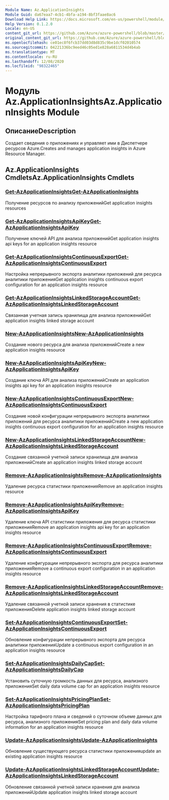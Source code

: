 ```yaml
---
Module Name: Az.ApplicationInsights
Module Guid: da67eaa7-4cb1-4bfa-a194-8bf3faae8ac6
Download Help Link: https://docs.microsoft.com/en-us/powershell/module/az.applicationinsights
Help Version: 0.1.2.0
Locale: en-US
content_git_url: https://github.com/Azure/azure-powershell/blob/master/src/ApplicationInsights/ApplicationInsights/help/Az.ApplicationInsights.md
original_content_git_url: https://github.com/Azure/azure-powershell/blob/master/src/ApplicationInsights/ApplicationInsights/help/Az.ApplicationInsights.md
ms.openlocfilehash: ce01ec8f6fcb37dd03d8d835c9be1dcf02010574
ms.sourcegitcommit: 04221336bc9eed46c05ed1e828a6811534d4b4ab
ms.translationtype: MT
ms.contentlocale: ru-RU
ms.lasthandoff: 12/08/2020
ms.locfileid: "98322465"
---
```

# <span data-ttu-id="47369-101">Модуль Az.ApplicationInsights</span><span class="sxs-lookup"><span data-stu-id="47369-101">Az.ApplicationInsights Module</span></span>
## <span data-ttu-id="47369-102">Описание</span><span class="sxs-lookup"><span data-stu-id="47369-102">Description</span></span>
<span data-ttu-id="47369-103">Создает сведения о приложениях и управляет ими в Диспетчере ресурсов Azure.</span><span class="sxs-lookup"><span data-stu-id="47369-103">Creates and manages application insights in Azure Resource Manager.</span></span>

## <span data-ttu-id="47369-104">Az.ApplicationInsights Cmdlets</span><span class="sxs-lookup"><span data-stu-id="47369-104">Az.ApplicationInsights Cmdlets</span></span>
### [<span data-ttu-id="47369-105">Get-AzApplicationInsights</span><span class="sxs-lookup"><span data-stu-id="47369-105">Get-AzApplicationInsights</span></span>](Get-AzApplicationInsights.md)
<span data-ttu-id="47369-106">Получение ресурсов по анализу приложений</span><span class="sxs-lookup"><span data-stu-id="47369-106">Get application insights resources</span></span>

### [<span data-ttu-id="47369-107">Get-AzApplicationInsightsApiKey</span><span class="sxs-lookup"><span data-stu-id="47369-107">Get-AzApplicationInsightsApiKey</span></span>](Get-AzApplicationInsightsApiKey.md)
<span data-ttu-id="47369-108">Получение ключей API для анализа приложений</span><span class="sxs-lookup"><span data-stu-id="47369-108">Get application insights api keys for an application insights resource</span></span>

### [<span data-ttu-id="47369-109">Get-AzApplicationInsightsContinuousExport</span><span class="sxs-lookup"><span data-stu-id="47369-109">Get-AzApplicationInsightsContinuousExport</span></span>](Get-AzApplicationInsightsContinuousExport.md)
<span data-ttu-id="47369-110">Настройка непрерывного экспорта аналитики приложений для ресурса аналитики приложения</span><span class="sxs-lookup"><span data-stu-id="47369-110">Get application insights continuous export configuration for an application insights resource</span></span>

### [<span data-ttu-id="47369-111">Get-AzApplicationInsightsLinkedStorageAccount</span><span class="sxs-lookup"><span data-stu-id="47369-111">Get-AzApplicationInsightsLinkedStorageAccount</span></span>](Get-AzApplicationInsightsLinkedStorageAccount.md)
<span data-ttu-id="47369-112">Связанная учетная запись хранилища для анализа приложений</span><span class="sxs-lookup"><span data-stu-id="47369-112">Get application insights linked storage account</span></span>

### [<span data-ttu-id="47369-113">New-AzApplicationInsights</span><span class="sxs-lookup"><span data-stu-id="47369-113">New-AzApplicationInsights</span></span>](New-AzApplicationInsights.md)
<span data-ttu-id="47369-114">Создание нового ресурса для анализа приложений</span><span class="sxs-lookup"><span data-stu-id="47369-114">Create a new application insights resource</span></span>

### [<span data-ttu-id="47369-115">New-AzApplicationInsightsApiKey</span><span class="sxs-lookup"><span data-stu-id="47369-115">New-AzApplicationInsightsApiKey</span></span>](New-AzApplicationInsightsApiKey.md)
<span data-ttu-id="47369-116">Создание ключа API для анализа приложений</span><span class="sxs-lookup"><span data-stu-id="47369-116">Create an application insights api key for an application insights resource</span></span>

### [<span data-ttu-id="47369-117">New-AzApplicationInsightsContinuousExport</span><span class="sxs-lookup"><span data-stu-id="47369-117">New-AzApplicationInsightsContinuousExport</span></span>](New-AzApplicationInsightsContinuousExport.md)
<span data-ttu-id="47369-118">Создание новой конфигурации непрерывного экспорта аналитики приложений для ресурса аналитики приложений</span><span class="sxs-lookup"><span data-stu-id="47369-118">Create a new application insights continuous export configuration for an application insights resource</span></span>

### [<span data-ttu-id="47369-119">New-AzApplicationInsightsLinkedStorageAccount</span><span class="sxs-lookup"><span data-stu-id="47369-119">New-AzApplicationInsightsLinkedStorageAccount</span></span>](New-AzApplicationInsightsLinkedStorageAccount.md)
<span data-ttu-id="47369-120">Создание связанной учетной записи хранилища для анализа приложений</span><span class="sxs-lookup"><span data-stu-id="47369-120">Create an application insights linked storage account</span></span>

### [<span data-ttu-id="47369-121">Remove-AzApplicationInsights</span><span class="sxs-lookup"><span data-stu-id="47369-121">Remove-AzApplicationInsights</span></span>](Remove-AzApplicationInsights.md)
<span data-ttu-id="47369-122">Удаление ресурса статистики приложения</span><span class="sxs-lookup"><span data-stu-id="47369-122">Remove an application insights resource</span></span>

### [<span data-ttu-id="47369-123">Remove-AzApplicationInsightsApiKey</span><span class="sxs-lookup"><span data-stu-id="47369-123">Remove-AzApplicationInsightsApiKey</span></span>](Remove-AzApplicationInsightsApiKey.md)
<span data-ttu-id="47369-124">Удаление ключа API статистики приложения для ресурса статистики приложения</span><span class="sxs-lookup"><span data-stu-id="47369-124">Remove an application insights api key for an application insights resource</span></span>

### [<span data-ttu-id="47369-125">Remove-AzApplicationInsightsContinuousExport</span><span class="sxs-lookup"><span data-stu-id="47369-125">Remove-AzApplicationInsightsContinuousExport</span></span>](Remove-AzApplicationInsightsContinuousExport.md)
<span data-ttu-id="47369-126">Удаление конфигурации непрерывного экспорта для ресурса аналитики приложения</span><span class="sxs-lookup"><span data-stu-id="47369-126">Remove a continuous export configuration in an application insights resource</span></span>

### [<span data-ttu-id="47369-127">Remove-AzApplicationInsightsLinkedStorageAccount</span><span class="sxs-lookup"><span data-stu-id="47369-127">Remove-AzApplicationInsightsLinkedStorageAccount</span></span>](Remove-AzApplicationInsightsLinkedStorageAccount.md)
<span data-ttu-id="47369-128">Удаление связанной учетной записи хранения в статистике приложения</span><span class="sxs-lookup"><span data-stu-id="47369-128">Delete application insights linked storage account</span></span>

### [<span data-ttu-id="47369-129">Set-AzApplicationInsightsContinuousExport</span><span class="sxs-lookup"><span data-stu-id="47369-129">Set-AzApplicationInsightsContinuousExport</span></span>](Set-AzApplicationInsightsContinuousExport.md)
<span data-ttu-id="47369-130">Обновление конфигурации непрерывного экспорта для ресурса аналитики приложения</span><span class="sxs-lookup"><span data-stu-id="47369-130">Update a continuous export configuration in an application insights resource</span></span>

### [<span data-ttu-id="47369-131">Set-AzApplicationInsightsDailyCap</span><span class="sxs-lookup"><span data-stu-id="47369-131">Set-AzApplicationInsightsDailyCap</span></span>](Set-AzApplicationInsightsDailyCap.md)
<span data-ttu-id="47369-132">Установить суточную громкость данных для ресурса, анализного приложения</span><span class="sxs-lookup"><span data-stu-id="47369-132">Set daily data volume cap for an application insights resource</span></span>

### [<span data-ttu-id="47369-133">Set-AzApplicationInsightsPricingPlan</span><span class="sxs-lookup"><span data-stu-id="47369-133">Set-AzApplicationInsightsPricingPlan</span></span>](Set-AzApplicationInsightsPricingPlan.md)
<span data-ttu-id="47369-134">Настройка тарифного плана и сведений о суточном объеме данных для ресурса, анализного приложения</span><span class="sxs-lookup"><span data-stu-id="47369-134">Set pricing plan and daily data volume information for an application insights resource</span></span>

### [<span data-ttu-id="47369-135">Update-AzApplicationInsights</span><span class="sxs-lookup"><span data-stu-id="47369-135">Update-AzApplicationInsights</span></span>](Update-AzApplicationInsights.md)
<span data-ttu-id="47369-136">Обновление существующего ресурса статистики приложения</span><span class="sxs-lookup"><span data-stu-id="47369-136">update an existing application insights resource</span></span>

### [<span data-ttu-id="47369-137">Update-AzApplicationInsightsLinkedStorageAccount</span><span class="sxs-lookup"><span data-stu-id="47369-137">Update-AzApplicationInsightsLinkedStorageAccount</span></span>](Update-AzApplicationInsightsLinkedStorageAccount.md)
<span data-ttu-id="47369-138">Обновление связанной учетной записи хранения для анализа приложений</span><span class="sxs-lookup"><span data-stu-id="47369-138">Update application insights linked storage account</span></span>

